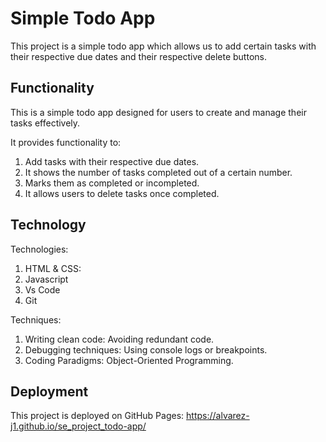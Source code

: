 # Simple Todo App

This project is a simple todo app which allows us to add certain tasks with their respective due dates and their respective delete buttons.

## Functionality

This is a simple todo app designed for users to create and manage their tasks effectively.

It provides functionality to:

1. Add tasks with their respective due dates.
2. It shows the number of tasks completed out of a certain number.
3. Marks them as completed or incompleted.
4. It allows users to delete tasks once completed.

## Technology

Technologies:

1. HTML & CSS:
2. Javascript
3. Vs Code
4. Git

Techniques:

1. Writing clean code: Avoiding redundant code.
2. Debugging techniques: Using console logs or breakpoints.
3. Coding Paradigms: Object-Oriented Programming.

## Deployment

This project is deployed on GitHub Pages: https://alvarez-j1.github.io/se_project_todo-app/
